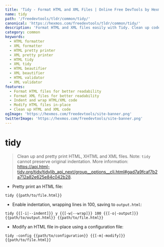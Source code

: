 ```yaml
---
title: 'Tidy - Format HTML and XML Files | Online Free DevTools by Hexmos'
name: tidy
path: '/freedevtools/tldr/common/tidy/'
canonical: 'https://hexmos.com/freedevtools/tldr/common/tidy/'
description: 'Format HTML and XML files easily with Tidy. Clean up code, add indentation and improve readability using command line interface. Free online tool, no registration required.'
category: common
keywords:
  - HTML formatter
  - XML formatter
  - HTML pretty printer
  - XML pretty printer
  - HTML tidy
  - XML tidy
  - HTML beautifier
  - XML beautifier
  - HTML validator
  - XML validator
features:
  - Format HTML files for better readability
  - Format XML files for better readability
  - Indent and wrap HTML/XML code
  - Modify HTML files in-place
  - Clean up HTML and XML code
ogImage: 'https://hexmos.com/freedevtools/site-banner.png'
twitterImage: 'https://hexmos.com/freedevtools/site-banner.png'
---
```


# tidy

> Clean up and pretty print HTML, XHTML and XML files.
> Note: `tidy` cannot preserve original indentation.
> More information: <https://api.html-tidy.org/tidy/tidylib_api_next/group__options__cli.html#gad7a9fcaf7b2a712a82e625e84c042b28>.

- Pretty print an HTML file:

`tidy {{path/to/file.html}}`

- Enable indentation, wrapping lines in 100, saving to `output.html`:

`tidy {{[-i|--indent]}} y {{[-w|--wrap]}} 100 {{[-o|-output]}} {{path/to/output.html}} {{path/to/file.html}}`

- Modify an HTML file in-place using a configuration file:

`tidy -config {{path/to/configuration}} {{[-m|-modify]}} {{path/to/file.html}}`
